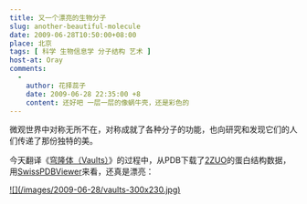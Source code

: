 ```yaml
---
title: 又一个漂亮的生物分子
slug: another-beautiful-molecule
date: 2009-06-28T10:50:00+08:00
place: 北京
tags: [ 科学 生物信息学 分子结构 艺术 ]
host-at: Oray
comments:
  -
    author: 花择蕊子
    date: 2009-06-28 22:35:00 +8
    content: 还好吧 一层一层的像蜗牛壳，还是彩色的
---
```

微观世界中对称无所不在，对称成就了各种分子的功能，也向研究和发现它们的人们传递了那份独特的美。

今天翻译《[穹隆体（Vaults）](http://yanll.vicp.net/blog/projects/translations/molecule-of-the-month-zh/2009-06-vaults/)》的过程中，从PDB下载了[2ZUO](http://www.rcsb.org/pdb/explore.do?structureId=2zuo)的蛋白结构数据，用[SwissPDBViewer](http://spdbv.vital-it.ch/)来看，还真是漂亮：

<a href="/images/2009-06-28/vaults.jpg">
![](/images/2009-06-28/vaults-300x230.jpg)
</a>
